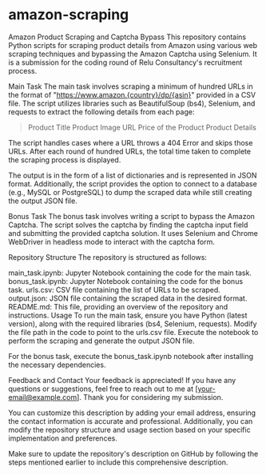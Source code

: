 # amazon-scraping


Amazon Product Scraping and Captcha Bypass
This repository contains Python scripts for scraping product details from Amazon using various web scraping techniques and bypassing the Amazon Captcha using Selenium. It is a submission for the coding round of Relu Consultancy's recruitment process.

Main Task
The main task involves scraping a minimum of hundred URLs in the format of "https://www.amazon.{country}/dp/{asin}" provided in a CSV file. The script utilizes libraries such as BeautifulSoup (bs4), Selenium, and requests to extract the following details from each page:

>Product Title
>Product Image URL
>Price of the Product
>Product Details

The script handles cases where a URL throws a 404 Error and skips those URLs. After each round of hundred URLs, the total time taken to complete the scraping process is displayed.

The output is in the form of a list of dictionaries and is represented in JSON format. Additionally, the script provides the option to connect to a database (e.g., MySQL or PostgreSQL) to dump the scraped data while still creating the output JSON file.

Bonus Task
The bonus task involves writing a script to bypass the Amazon Captcha. The script solves the captcha by finding the captcha input field and submitting the provided captcha solution. It uses Selenium and Chrome WebDriver in headless mode to interact with the captcha form.

Repository Structure
The repository is structured as follows:

main_task.ipynb: Jupyter Notebook containing the code for the main task.
bonus_task.ipynb: Jupyter Notebook containing the code for the bonus task.
urls.csv: CSV file containing the list of URLs to be scraped.
output.json: JSON file containing the scraped data in the desired format.
README.md: This file, providing an overview of the repository and instructions.
Usage
To run the main task, ensure you have Python (latest version), along with the required libraries (bs4, Selenium, requests). Modify the file path in the code to point to the urls.csv file. Execute the notebook to perform the scraping and generate the output JSON file.

For the bonus task, execute the bonus_task.ipynb notebook after installing the necessary dependencies.

Feedback and Contact
Your feedback is appreciated! If you have any questions or suggestions, feel free to reach out to me at [your-email@example.com]. Thank you for considering my submission.

You can customize this description by adding your email address, ensuring the contact information is accurate and professional. Additionally, you can modify the repository structure and usage section based on your specific implementation and preferences.

Make sure to update the repository's description on GitHub by following the steps mentioned earlier to include this comprehensive description.
